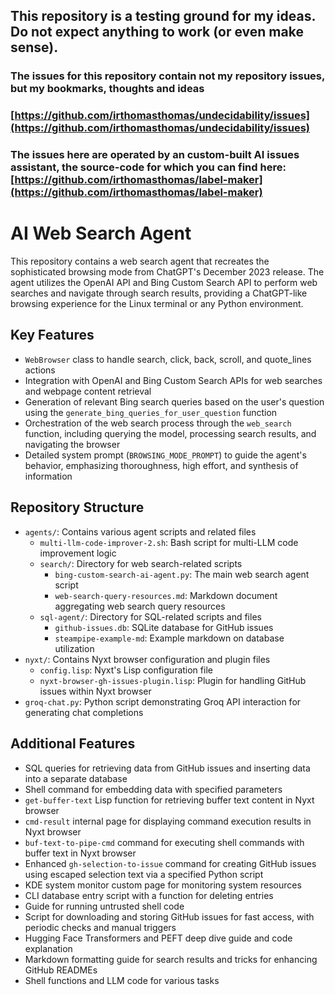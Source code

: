 ## This repository is a testing ground for my ideas. Do not expect anything to work (or even make sense).
### The issues for this repository contain not my repository issues, but my bookmarks, thoughts and ideas
### [https://github.com/irthomasthomas/undecidability/issues](https://github.com/irthomasthomas/undecidability/issues)
### The issues here are operated by an custom-built AI issues assistant, the source-code for which you can find here: [https://github.com/irthomasthomas/label-maker](https://github.com/irthomasthomas/label-maker)

# AI Web Search Agent

This repository contains a web search agent that recreates the sophisticated browsing mode from ChatGPT's December 2023 release. The agent utilizes the OpenAI API and Bing Custom Search API to perform web searches and navigate through search results, providing a ChatGPT-like browsing experience for the Linux terminal or any Python environment.

## Key Features

- `WebBrowser` class to handle search, click, back, scroll, and quote_lines actions
- Integration with OpenAI and Bing Custom Search APIs for web searches and webpage content retrieval
- Generation of relevant Bing search queries based on the user's question using the `generate_bing_queries_for_user_question` function
- Orchestration of the web search process through the `web_search` function, including querying the model, processing search results, and navigating the browser
- Detailed system prompt (`BROWSING_MODE_PROMPT`) to guide the agent's behavior, emphasizing thoroughness, high effort, and synthesis of information

## Repository Structure

- `agents/`: Contains various agent scripts and related files
  - `multi-llm-code-improver-2.sh`: Bash script for multi-LLM code improvement logic
  - `search/`: Directory for web search-related scripts
    - `bing-custom-search-ai-agent.py`: The main web search agent script
    - `web-search-query-resources.md`: Markdown document aggregating web search query resources
  - `sql-agent/`: Directory for SQL-related scripts and files
    - `github-issues.db`: SQLite database for GitHub issues
    - `steampipe-example-md`: Example markdown on database utilization
- `nyxt/`: Contains Nyxt browser configuration and plugin files
  - `config.lisp`: Nyxt's Lisp configuration file
  - `nyxt-browser-gh-issues-plugin.lisp`: Plugin for handling GitHub issues within Nyxt browser
- `groq-chat.py`: Python script demonstrating Groq API interaction for generating chat completions

## Additional Features

- SQL queries for retrieving data from GitHub issues and inserting data into a separate database
- Shell command for embedding data with specified parameters
- `get-buffer-text` Lisp function for retrieving buffer text content in Nyxt browser
- `cmd-result` internal page for displaying command execution results in Nyxt browser
- `buf-text-to-pipe-cmd` command for executing shell commands with buffer text in Nyxt browser
- Enhanced `gh-selection-to-issue` command for creating GitHub issues using escaped selection text via a specified Python script
- KDE system monitor custom page for monitoring system resources
- CLI database entry script with a function for deleting entries
- Guide for running untrusted shell code
- Script for downloading and storing GitHub issues for fast access, with periodic checks and manual triggers
- Hugging Face Transformers and PEFT deep dive guide and code explanation
- Markdown formatting guide for search results and tricks for enhancing GitHub READMEs
- Shell functions and LLM code for various tasks

